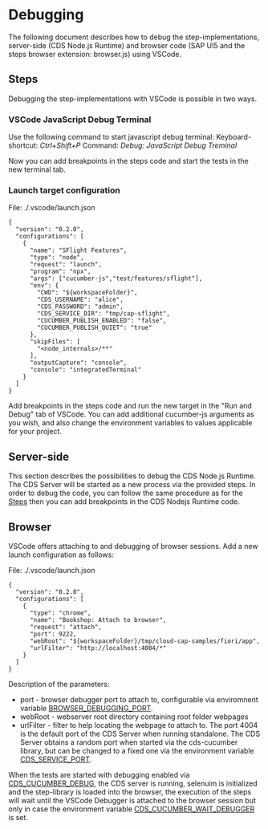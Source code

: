 # Debugging

The following document describes how to debug the step-implementations, server-side (CDS Node.js Runtime) and browser code (SAP UI5 and the steps browser extension: browser.js) using VSCode.

## Steps

Debugging the step-implementations with VSCode is possible in two ways.

### VSCode JavaScript Debug Terminal

Use the following command to start javascript debug terminal:
Keyboard-shortcut: *Ctrl+Shift+P*
Command: *Debug: JavaScript Debug Treminal*

Now you can add breakpoints in the steps code and start the tests in the new terminal tab.

### Launch target configuration

File: ./.vscode/launch.json

```
{
  "version": "0.2.0",
  "configurations": [
    {
      "name": "SFlight Features",
      "type": "node",
      "request": "launch",
      "program": "npx",
      "args": ["cucumber-js","test/features/sflight"],
      "env": {
        "CWD": "${workspaceFolder}",
        "CDS_USERNAME": "alice",
        "CDS_PASSWORD": "admin",
        "CDS_SERVICE_DIR": "tmp/cap-sflight",
        "CUCUMBER_PUBLISH_ENABLED": "false",
        "CUCUMBER_PUBLISH_QUIET": "true"
      },
      "skipFiles": [
        "<node_internals>/**"
      ],
      "outputCapture": "console",
      "console": "integratedTerminal"
    }
  ]
}
```

Add breakpoints in the steps code and run the new target in the "Run and Debug" tab of VSCode.
You can add additional cucumber-js arguments as you wish, and also change the environment variables to values applicable for your project.

## Server-side

This section describes the possibilities to debug the CDS Node.js Runtime.
The CDS Server will be started as a new process via the provided steps.
In order to debug the code, you can follow the same procedure as for the [Steps](#steps) then you can add breakpoints in the CDS Nodejs Runtime code.

## Browser

VSCode offers attaching to and debugging of browser sessions.
Add a new launch configuration as follows:

File: ./.vscode/launch.json

```
{
  "version": "0.2.0",
  "configurations": [
    {
      "type": "chrome",
      "name": "Bookshop: Attach to browser",
      "request": "attach",
      "port": 9222,
      "webRoot": "${workspaceFolder}/tmp/cloud-cap-samples/fiori/app",
      "urlFilter": "http://localhost:4004/*"
    }
  ]
}
```

Description of the parameters:
- port - browser debugger port to attach to, configurable via enviromnent variable [BROWSER\_DEBUGGING\_PORT](ENV.md#browser_debugging_port).
- webRoot - webserver root directory containing root folder webpages
- urlFilter - filter to help locating the webpage to attach to.
The port 4004 is the default port of the CDS Server when running standalone.
The CDS Server obtains a random port when started via the cds-cucumber library, 
but can be changed to a fixed one via the environment variable [CDS\_SERVICE\_PORT](ENV.md#cds_service_port).

When the tests are started with debugging enabled via [CDS\_CUCUMBER\_DEBUG](ENV.md#cds_cucumber_debug), the CDS server is running, selenuim is initialized and the step-library is loaded into the browser, the execution of the steps will wait until the VSCode Debugger is attached to the browser session but only in case the environment variable [CDS\_CUCUMBER\_WAIT\_DEBUGGER](ENV.md#cds_cucumber_wait_debugger) is set.
